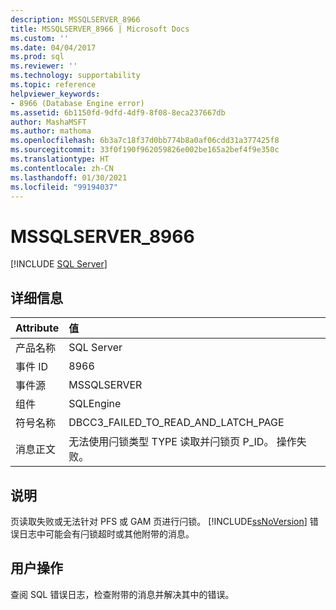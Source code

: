 ```yaml
---
description: MSSQLSERVER_8966
title: MSSQLSERVER_8966 | Microsoft Docs
ms.custom: ''
ms.date: 04/04/2017
ms.prod: sql
ms.reviewer: ''
ms.technology: supportability
ms.topic: reference
helpviewer_keywords:
- 8966 (Database Engine error)
ms.assetid: 6b1150fd-9dfd-4df9-8f08-8eca237667db
author: MashaMSFT
ms.author: mathoma
ms.openlocfilehash: 6b3a7c18f37d0bb774b8a0af06cdd31a377425f8
ms.sourcegitcommit: 33f0f190f962059826e002be165a2bef4f9e350c
ms.translationtype: HT
ms.contentlocale: zh-CN
ms.lasthandoff: 01/30/2021
ms.locfileid: "99194037"
---
```

# <a name="mssqlserver_8966"></a>MSSQLSERVER_8966
 [!INCLUDE [SQL Server](../../includes/applies-to-version/sqlserver.md)]
  
## <a name="details"></a>详细信息  
  
| Attribute | 值 |  
| :-------- | :---- |  
|产品名称|SQL Server|  
|事件 ID|8966|  
|事件源|MSSQLSERVER|  
|组件|SQLEngine|  
|符号名称|DBCC3_FAILED_TO_READ_AND_LATCH_PAGE|  
|消息正文|无法使用闩锁类型 TYPE 读取并闩锁页 P_ID。 操作失败。|  
  
## <a name="explanation"></a>说明  
页读取失败或无法针对 PFS 或 GAM 页进行闩锁。 [!INCLUDE[ssNoVersion](../../includes/ssnoversion-md.md)] 错误日志中可能会有闩锁超时或其他附带的消息。  
  
## <a name="user-action"></a>用户操作  
查阅 SQL 错误日志，检查附带的消息并解决其中的错误。  
  
